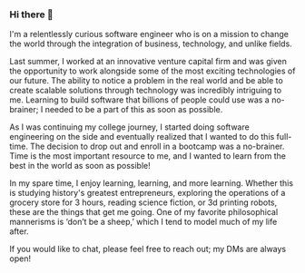 ### Hi there 👋

I'm a relentlessly curious software engineer who is on a mission to change the world through the integration of business, technology, and unlike fields. 

Last summer, I worked at an innovative venture capital firm and was given the opportunity to work alongside some of the most exciting technologies of our future. The ability to notice a problem in the real world and be able to create scalable solutions through technology was incredibly intriguing to me. Learning to build software that billions of people could use was a no-brainer; I needed to be a part of this as soon as possible.

As I was continuing my college journey, I started doing software engineering on the side and eventually realized that I wanted to do this full-time. The decision to drop out and enroll in a bootcamp was a no-brainer. Time is the most important resource to me, and I wanted to learn from the best in the world as soon as possible! 

In my spare time, I enjoy learning, learning, and more learning. Whether this is studying history's greatest entrepreneurs, exploring the operations of a grocery store for 3 hours, reading science fiction, or 3d printing robots, these are the things that get me going. One of my favorite philosophical mannerisms is ‘don’t be a sheep,’ which I tend to model much of my life after.

If you would like to chat, please feel free to reach out; my DMs are always open!

